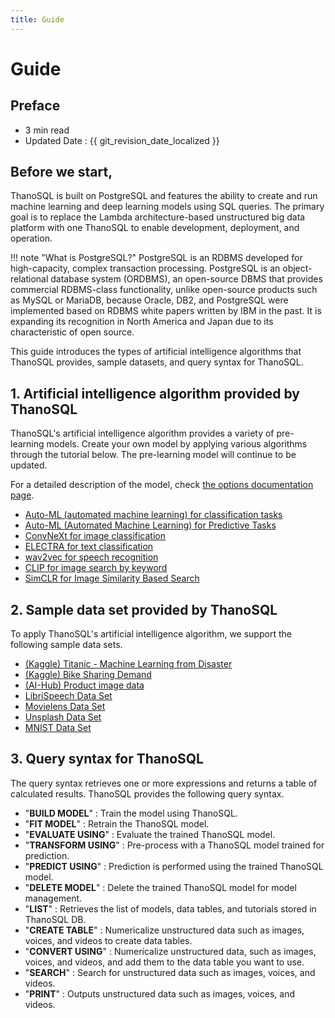 ```yaml
---
title: Guide
---
```


# **Guide**

## Preface

- 3 min read
- Updated Date : {{ git_revision_date_localized }}

## Before we start,

ThanoSQL is built on PostgreSQL and features the ability to create and run machine learning and deep learning models using SQL queries.
The primary goal is to replace the Lambda architecture-based unstructured big data platform with one ThanoSQL to enable development, deployment, and operation.

!!! note "What is PostgreSQL?"
    PostgreSQL is an RDBMS developed for high-capacity, complex transaction processing. PostgreSQL is an object-relational database system (ORDBMS), an open-source DBMS that provides commercial RDBMS-class functionality, unlike open-source products such as MySQL or MariaDB, because Oracle, DB2, and PostgreSQL were implemented based on RDBMS white papers written by IBM in the past. It is expanding its recognition in North America and Japan due to its characteristic of open source.

This guide introduces the types of artificial intelligence algorithms that ThanoSQL provides, sample datasets, and query syntax for ThanoSQL.

## **1. Artificial intelligence algorithm provided by ThanoSQL**

ThanoSQL's artificial intelligence algorithm provides a variety of pre-learning models. Create your own model by applying various algorithms through the tutorial below. The pre-learning model will continue to be updated.

For a detailed description of the model, check [the options documentation page](/en/how-to_guides/OPTIONS/).

- [Auto-ML (automated machine learning) for classification tasks](/en/tutorials/thanosql_ml/classification/automl_classification/)
- [Auto-ML (Automated Machine Learning) for Predictive Tasks](/en/tutorials/thanosql_ml/regression/automl_regression/)
- [ConvNeXt for image classification](/en/tutorials/thanosql_ml/classification/image_classification)
- [ELECTRA for text classification](/en/tutorials/thanosql_ml/classification/classification_electra/)
- [wav2vec for speech recognition](/en/tutorials/thanosql_ml/audio_recognition/speech_recognition/)
- [CLIP for image search by keyword](/en/tutorials/thanosql_search/image_search/search_image_by_text/)
- [SimCLR for Image Similarity Based Search](/en/tutorials/thanosql_search/image_search/search_image_by_image/)

## **2. Sample data set provided by ThanoSQL**

To apply ThanoSQL's artificial intelligence algorithm, we support the following sample data sets.

- [(Kaggle) Titanic - Machine Learning from Disaster](https://www.kaggle.com/competitions/titanic/overview)
- [(Kaggle) Bike Sharing Demand](https://www.kaggle.com/competitions/bike-sharing-demand/overview)
- [(AI-Hub) Product image data](https://aihub.or.kr/aihubdata/data/view.do?currMenu=115&topMenu=100&aihubDataSe=realm&dataSetSn=64)
- [LibriSpeech Data Set](http://www.openslr.org/12)
- [Movielens Data Set](https://grouplens.org/datasets/movielens/)
- [Unsplash Data Set](https://unsplash.com/data)
- [MNIST Data Set](http://yann.lecun.com/exdb/mnist/)

## **3. Query syntax for ThanoSQL**

The query syntax retrieves one or more expressions and returns a table of calculated results. ThanoSQL provides the following query syntax.

- "**BUILD MODEL**" : Train the model using ThanoSQL.
- "**FIT MODEL**" : Retrain the ThanoSQL model.
- "**EVALUATE USING**" : Evaluate the trained ThanoSQL model.
- "**TRANSFORM USING**" : Pre-process with a ThanoSQL model trained for prediction.
- "**PREDICT USING**" : Prediction is performed using the trained ThanoSQL model.
- "**DELETE MODEL**" : Delete the trained ThanoSQL model for model management.
- "**LIST**" : Retrieves the list of models, data tables, and tutorials stored in ThanoSQL DB.
- "**CREATE TABLE**" : Numericalize unstructured data such as images, voices, and videos to create data tables.
- "**CONVERT USING**" : Numericalize unstructured data, such as images, voices, and videos, and add them to the data table you want to use.
- "**SEARCH**" : Search for unstructured data such as images, voices, and videos.
- "**PRINT**" : Outputs unstructured data such as images, voices, and videos.
